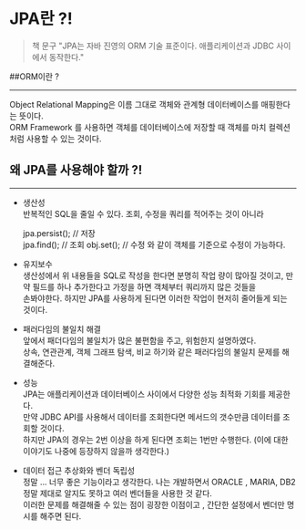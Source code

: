   


# JPA란 ?! 

> 책 문구
> "JPA는 자바 진영의 ORM 기술 표준이다. 애플리케이션과 JDBC 사이에서 동작한다."
  

##ORM이란 ?


---

Object Relational Mapping은 이름 그대로 객체와 관계형 데이터베이스를 매핑한다는 뜻이다.   
ORM Framework 를 사용하면 객체를 데이터베이스에 저장할 때 객체를 마치 컬렉션처럼 사용할 수 있는 것이다.


## 왜 JPA를 사용해야 할까 ?!

---
- 생산성  
반복적인 SQL을 줄일 수 있다. 조회, 수정을 쿼리를 적어주는 것이 아니라
  

    jpa.persist(); // 저장   
    jpa.find(); // 조회 
    obj.set();  // 수정
  와 같이 객체를 기준으로 수정이 가능하다. 
  
- 유지보수  
생산성에서 위 내용들을 SQL로 작성을 한다면 분명히 작업 량이 많아질 것이고, 만약 필드를 하나 추가한다고 가정을 하면 객체부터 쿼리까지 많은 것들을  
  손봐야한다. 하지만 JPA를 사용하게 된다면 이러한 작업이 현저히 줄어들게 되는 것이다.  
  

- 패러다임의 불일치 해결  
앞에서 패더다임의 불일치가 많은 불편함을 주고, 위험한지 설명하였다.  
  상속, 연관관계, 객체 그래프 탐색, 비교 하기와 같은 패러다임의 불일치 문제를 해결해준다. 
  

- 성능  
JPA는 애플리케이션과 데이터베이스 사이에서 다양한 성능 최적화 기회를 제공한다.  
  만약 JDBC API를 사용해서 데이터를 조회한다면 메서드의 갯수만큼 데이터를 조회할 것이다.  
  하지만 JPA의 경우는 2번 이상을 하게 된다면 조회는 1번만 수행한다. (이에 대한 이야기도 나중에 등장하지 않을까 생각한다.)
  

- 데이터 접근 추상화와 벤더 독립성  
정말 ... 너무 좋은 기능이라고 생각한다. 나는 개발하면서 ORACLE , MARIA, DB2 정말 제대로 알지도 못하고 여러 벤더들을 사용한 것 같다.  
  이러한 문제를 해결해줄 수 있는 점이 굉장한 이점이고 , 간단한 설정에서 벤더만 명시를 해주면 된다. 